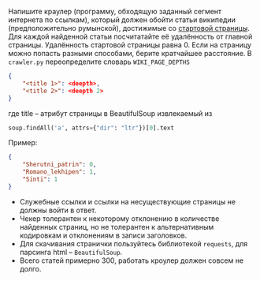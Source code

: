 Напишите краулер (программу, обходящую заданный сегмент интернета по ссылкам), который должен обойти статьи википедии (предположительно румынской), достижимые со [стартовой страницы](http://rmy.wikipedia.org).
Для каждой найденной статьи посчитатайте её удалённость от главной страницы. Удалённость стартовой страницы равна 0. Если на страницу можно попасть разными способами, берите кратчайшее расстояние.
В `crawler.py` переопределите словарь `WIKI_PAGE_DEPTHS`
```json
{
    "<title 1>": <deepth>,
    "<title 2>": <deepth 2>
}
```

где title – атрибут страницы в BeautifulSoup извлекаемый из
```python
soup.findAll('a', attrs={"dir": "ltr"})[0].text
```

Пример:
```json
{
    "Sherutni_patrin": 0,
    "Romano_lekhipen": 1,
    "Sinti": 1
}
```

* Служебные ссылки и ссылки на несуществующие страницы не должны войти в ответ.
* Чекер толерантен к некоторому отклонению в количестве найденных страниц, но не толерантен к альтернативным кодировкам и отклонениям в записи заголовков.
* Для скачивания странички пользуйтесь библиотекой `requests`, для парсинга html – `BeautifulSoup`.
* Всего статей примерно 300, работать кроулер должен совсем не долго.
